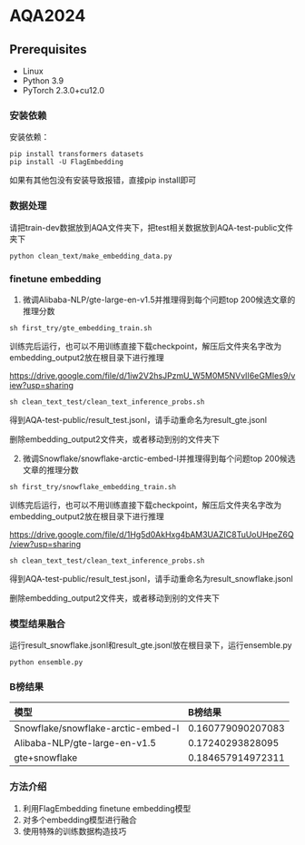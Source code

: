 # AQA2024

## Prerequisites
- Linux
- Python 3.9
- PyTorch 2.3.0+cu12.0


### 安装依赖
安装依赖：
```buildoutcfg
pip install transformers datasets
pip install -U FlagEmbedding
```
如果有其他包没有安装导致报错，直接pip install即可

### 数据处理
请把train-dev数据放到AQA文件夹下，把test相关数据放到AQA-test-public文件夹下
```buildoutcfg
python clean_text/make_embedding_data.py
```

### finetune embedding
1. 微调Alibaba-NLP/gte-large-en-v1.5并推理得到每个问题top 200候选文章的推理分数
```buildoutcfg
sh first_try/gte_embedding_train.sh
```
训练完后运行，也可以不用训练直接下载checkpoint，解压后文件夹名字改为embedding_output2放在根目录下进行推理

https://drive.google.com/file/d/1iw2V2hsJPzmU_W5M0M5NVvII6eGMIes9/view?usp=sharing

```buildoutcfg
sh clean_text_test/clean_text_inference_probs.sh
```
得到AQA-test-public/result_test.jsonl，请手动重命名为result_gte.jsonl

删除embedding_output2文件夹，或者移动到别的文件夹下

2. 微调Snowflake/snowflake-arctic-embed-l并推理得到每个问题top 200候选文章的推理分数
```buildoutcfg
sh first_try/snowflake_embedding_train.sh
```
训练完后运行，也可以不用训练直接下载checkpoint，解压后文件夹名字改为embedding_output2放在根目录下进行推理

https://drive.google.com/file/d/1Hg5d0AkHxg4bAM3UAZIC8TuUoUHpeZ6Q/view?usp=sharing
```buildoutcfg
sh clean_text_test/clean_text_inference_probs.sh
```
得到AQA-test-public/result_test.jsonl，请手动重命名为result_snowflake.jsonl

删除embedding_output2文件夹，或者移动到别的文件夹下


### 模型结果融合
运行result_snowflake.jsonl和result_gte.jsonl放在根目录下，运行ensemble.py
```buildoutcfg
python ensemble.py
```

### B榜结果
|模型|B榜结果|
|:----|:----|
|Snowflake/snowflake-arctic-embed-l|0.160779090207083|
|Alibaba-NLP/gte-large-en-v1.5|0.17240293828095|
|gte+snowflake|0.184657914972311|

### 方法介绍
1. 利用FlagEmbedding finetune embedding模型
2. 对多个embedding模型进行融合
3. 使用特殊的训练数据构造技巧
